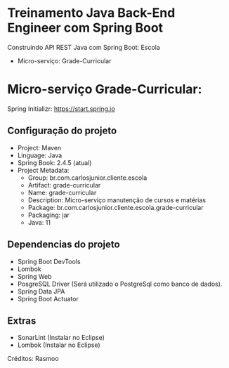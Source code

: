 # Treinamento Java Back-End Engineer com Spring Boot

Construindo API REST Java com Spring Boot: Escola

- Micro-serviço: Grade-Curricular


# Micro-serviço Grade-Curricular:

Spring Initializr: https://start.spring.io

## Configuração do projeto
- Project: Maven
- Linguage: Java
- Spring Book: 2.4.5 (atual)
- Project Metadata:
	- Group: br.com.carlosjunior.cliente.escola
	- Artifact: grade-curricular
	- Name: grade-curricular
	- Description: Micro-serviço manutenção de cursos e matérias
	- Package: br.com.carlosjunior.cliente.escola.grade-curricular
	- Packaging: jar
	- Java: 11
	
## Dependencias do projeto
- Spring Boot DevTools
- Lombok 
- Spring Web
- PosgreSQL Driver (Será utilizado o PostgreSql como banco de dados).
- Spring Data JPA
- Spring Boot Actuator

## Extras
- SonarLint (Instalar no Eclipse)
- Lombok (Instalar no Eclipse)



Créditos: Rasmoo